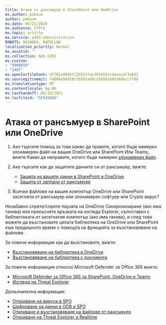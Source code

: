 ```yaml
---
title: Атака от рансъмуер в SharePoint или OneDrive
ms.author: pebaum
author: pebaum
ms.date: 04/21/2020
ms.audience: ITPro
ms.topic: article
ms.service: o365-administration
ROBOTS: NOINDEX, NOFOLLOW
localization_priority: Normal
ms.assetid: ''
ms.collection: Adm_O365
ms.custom:
- "9000650"
- "2487"
ms.openlocfilehash: d7781a999bf12b531fac3934181cdaeacaf3a8d2
ms.sourcegitcommit: f4866e94918c7b591ad0cd3b58169d340bcc7f00
ms.translationtype: MT
ms.contentlocale: bg-BG
ms.lasthandoff: 05/19/2021
ms.locfileid: "52542666"
---
```

# <a name="ransomware-attack-in-sharepoint-or-onedrive"></a>Атака от рансъмуер в SharePoint или OneDrive

1.  Ако търсите помощ за това какво да правите, когато бъде намерен злонамерен файл на вашия OneDrive или SharePoint Или Teams, вижте Какво да направите, когато бъде намерен [злонамерен файл](https://support.office.com/en-ie/article/what-to-do-when-a-malicious-file-is-found-in-sharepoint-online-onedrive-or-microsoft-teams-01e902ad-a903-4e0f-b093-1e1ac0c37ad2).
2. Ако търсите как да защитите данните си от рансъмуер, вижте:
    - [Защита на вашите данни в SharePoint и OneDrive](/sharepoint/safeguarding-your-data) 
    - [Защита от заплахи от рансъмуер](/windows/security/threat-protection/intelligence/ransomware-malware)    

3.  Всички файлове на вашия компютър OneDrive или SharePoint засегнати от рансъмуер или злонамерен софтуер или Crypto вирус? 

Незабавно спрете/спрете паузата на OneDrive Синхронизиране (ако има такива) или прекъснете връзката на изгледа Explorer, съпоставен с библиотеката от засегнатия компютър (ако има такива), и след това можете да възстановите цялата библиотека на OneDrive или SharePoint към предишното време с помощта на функцията за възстановяване на файлове. 

За повече информация как да възстановите, вижте:

- [Възстановяване на библиотека в OneDrive](https://support.office.com/article/restore-your-onedrive-fa231298-759d-41cf-bcd0-25ac53eb8a150)
- [Възстановяване на библиотека с документи](https://support.office.com/article/restore-a-document-library-317791c3-8bd0-4dfd-8254-3ca90883d39a)

За повече информация относно Microsoft Defender за Office 365 вижте:
- [Microsoft Defender за Office 365 за SharePoint, OneDrive и Teams](/microsoft-365/security/office-365-security/atp-for-spo-odb-and-teams)
- [Изгледи на Threat Explorer](/microsoft-365/security/office-365-security/threat-explorer-views)

Допълнителна информация:

- [Откриване на вируси в SPO](/microsoft-365/security/office-365-security/virus-detection-in-spo)</br>
- [Шифроване на данни в ODB и SPO](/microsoft-365/compliance/data-encryption-in-odb-and-spo)</br>
- [Откриване и възстановяване на файлове от рансъмуер](https://support.office.com/article/Ransomware-detection-and-recovering-your-files-0d90ec50-6bfd-40f4-acc7-b8c12c73637f)</br>
- [Откриване на Threat Explorer и Realtime](/microsoft-365/security/office-365-security/threat-explorer-views)